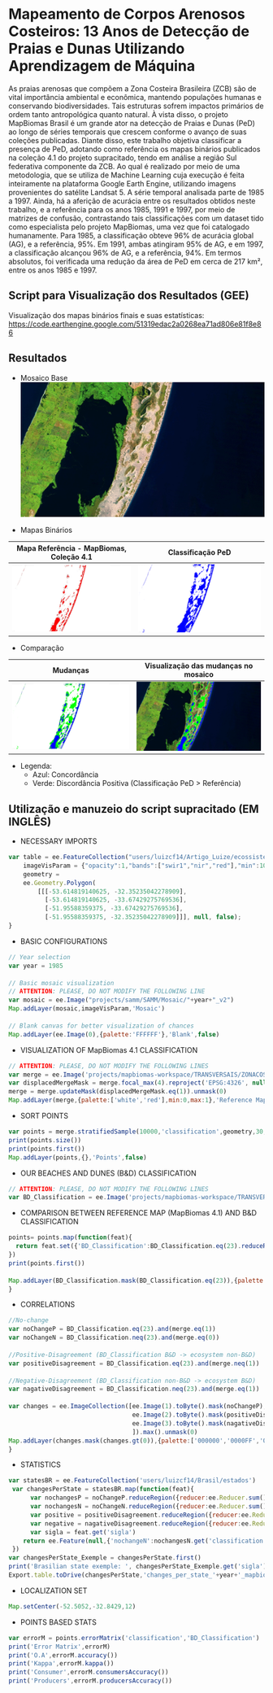 # Mapeamento de Corpos Arenosos Costeiros: 13 Anos de Detecção de Praias e Dunas Utilizando Aprendizagem de Máquina
As praias arenosas que compõem a Zona Costeira Brasileira (ZCB) são de vital importância ambiental e econômica, mantendo populações humanas e conservando biodiversidades. Tais estruturas sofrem impactos primários de ordem tanto antropológica quanto natural. À vista disso, o projeto MapBiomas Brasil é um grande ator na detecção de Praias e Dunas (PeD) ao longo de séries temporais que crescem conforme o avanço de suas coleções publicadas. Diante disso, este trabalho objetiva classificar a presença de PeD, adotando como referência os mapas binários publicados na coleção 4.1 do projeto supracitado, tendo em análise a região Sul federativa componente da ZCB. Ao qual é realizado por meio de uma metodologia, que se utiliza de Machine Learning cuja execução é feita inteiramente na plataforma Google Earth Engine, utilizando imagens provenientes do satélite Landsat 5. A série temporal analisada parte de 1985 a 1997. Ainda, há a aferição de acurácia entre os resultados obtidos neste trabalho, e a referência para os anos 1985, 1991 e 1997, por meio de matrizes de confusão, contrastando tais classificações com um dataset tido como especialista pelo projeto MapBiomas, uma vez que foi catalogado humanamente. Para 1985, a classificação obteve 96% de acurácia global (AG), e a referência, 95%. Em 1991, ambas atingiram 95% de AG, e em 1997, a classificação alcançou 96% de AG, e a referência, 94%. Em termos absolutos, foi verificada uma redução da área de PeD em cerca de 217 km², entre os anos 1985 e 1997.

## Script para Visualização dos Resultados (GEE)
Visualização dos mapas binários finais e suas estatísticas: https://code.earthengine.google.com/51319edac2a0268ea71ad806e81f8e86

## Resultados
* Mosaico Base
![](/images/cropbaseMosaic.png)


 * Mapas Binários
 
Mapa Referência - MapBiomas, Coleção 4.1    | Classificação PeD
:-------------------------:|:-------------------------:
![](/images/cropReferenceMap.png)  |  ![](/images/cropBandD_classification.png)


 * Comparação

Mudanças           | Visualização das mudanças no mosaico
:-------------------------:|:-------------------------:
![](/images/cropchanges.png)  |  ![](/images/cropmosaicChanges.png)
 * Legenda:
      * Azul: Concordância
      * Verde: Discordância Positiva (Classificação PeD  > Referência)


## Utilização e manuzeio do script supracitado (EM INGLÊS)
* NECESSARY IMPORTS
```javascript
var table = ee.FeatureCollection("users/luizcf14/Artigo_Luize/ecossistemas_costeiros_maio2010"),
    imageVisParam = {"opacity":1,"bands":["swir1","nir","red"],"min":100,"max":143,"gamma":1},
    geometry = 
    ee.Geometry.Polygon(
        [[[-53.614819140625, -32.35235042278909],
          [-53.614819140625, -33.67429275769536],
          [-51.95588359375, -33.67429275769536],
          [-51.95588359375, -32.35235042278909]]], null, false);
}
```
* BASIC CONFIGURATIONS
```javascript
// Year selection
var year = 1985

// Basic mosaic visualization
// ATTENTION: PLEASE, DO NOT MODIFY THE FOLLOWING LINE
var mosaic = ee.Image("projects/samm/SAMM/Mosaic/"+year+"_v2")
Map.addLayer(mosaic,imageVisParam,'Mosaic')

// Blank canvas for better visualization of chances
Map.addLayer(ee.Image(0),{palette:'FFFFFF'},'Blank',false)
```

* VISUALIZATION OF MapBiomas 4.1 CLASSIFICATION
```javascript
// ATTENTION: PLEASE, DO NOT MODIFY THE FOLLOWING LINES
var merge = ee.Image('projects/mapbiomas-workspace/TRANSVERSAIS/ZONACOSTEIRA4_1-FT/'+year).eq(23).unmask(0)
var displacedMergeMask = merge.focal_max(4).reproject('EPSG:4326', null, 30)
merge = merge.updateMask(displacedMergeMask.eq(1)).unmask(0)
Map.addLayer(merge,{palette:['white','red'],min:0,max:1},'Reference Mapbiomas 4.1',false)
```

* SORT POINTS
```javascript
var points = merge.stratifiedSample(10000,'classification',geometry,30,null,1,[0,1],[5000,5000],true,1,true)
print(points.size())
print(points.first())
Map.addLayer(points,{},'Points',false)
```
* OUR BEACHES AND DUNES (B&D) CLASSIFICATION
```javascript
// ATTENTION: PLEASE, DO NOT MODIFY THE FOLLOWING LINES
var BD_Classification = ee.Image('projects/mapbiomas-workspace/TRANSVERSAIS/ZONACOSTEIRA5-FT/'+year+'-8')
```
* COMPARISON BETWEEN REFERENCE MAP (MapBiomas 4.1) AND B&D CLASSIFICATION
```javascript
points= points.map(function(feat){
  return feat.set({'BD_Classification':BD_Classification.eq(23).reduceRegion(ee.Reducer.first(),feat.geometry(),30).get('classification')})
})
print(points.first())

Map.addLayer(BD_Classification.mask(BD_Classification.eq(23)),{palette:'blue'},'B&D Classification',false)
}
```

* CORRELATIONS
```javascript
//No-change
var noChangeP = BD_Classification.eq(23).and(merge.eq(1))
var noChangeN = BD_Classification.neq(23).and(merge.eq(0))

//Positive-Disagreement (BD_Classification B&D -> ecosystem non-B&D)
var positiveDisagreement = BD_Classification.eq(23).and(merge.neq(1))

//Negative-Disagreement (BD_Classification non-B&D -> ecosystem B&D)
var nagativeDisagreement = BD_Classification.neq(23).and(merge.eq(1))

var changes = ee.ImageCollection([ee.Image(1).toByte().mask(noChangeP),
                                  ee.Image(2).toByte().mask(positiveDisagreement),
                                  ee.Image(3).toByte().mask(nagativeDisagreement)
                                  ]).max().unmask(0)
Map.addLayer(changes.mask(changes.gt(0)),{palette:['000000','0000FF','00FF00','FF0000'],min:0,max:3},'Changes')
}
```

* STATISTICS
```javascript
var statesBR = ee.FeatureCollection('users/luizcf14/Brasil/estados')
 var changesPerState = statesBR.map(function(feat){
      var nochangesP = noChangeP.reduceRegion({reducer:ee.Reducer.sum(),geometry:feat.geometry(),scale:30,maxPixels:1e13})
      var nochangesN = noChangeN.reduceRegion({reducer:ee.Reducer.sum(),geometry:feat.geometry(),scale:30,maxPixels:1e13})
      var positive = positiveDisagreement.reduceRegion({reducer:ee.Reducer.sum(),geometry:feat.geometry(),scale:30,maxPixels:1e13})
      var negative = nagativeDisagreement.reduceRegion({reducer:ee.Reducer.sum(),geometry:feat.geometry(),scale:30,maxPixels:1e13})
      var sigla = feat.get('sigla')
    return ee.Feature(null,{'nochangeN':nochangesN.get('classification'),'nochangeP':nochangesP.get('classification'),'positive':positive.get('classification'),'negative':negative.get('classification'),'sigla':sigla})
 })
var changesPerState_Exemple = changesPerState.first()
print('Brasilian state exemple: ', changesPerState_Exemple.get('sigla'), changesPerState_Exemple) 
Export.table.toDrive(changesPerState,'changes_per_state_'+year+'_mapbiomas','results_BandD','changes_per_state_'+year+'_mapbiomas')

```

* LOCALIZATION SET
```javascript
Map.setCenter(-52.5052,-32.8429,12)
```

* POINTS BASED STATS
```javascript
var errorM = points.errorMatrix('classification','BD_Classification')
print('Error Matrix',errorM)
print('O.A',errorM.accuracy())
print('Kappa',errorM.kappa())
print('Consumer',errorM.consumersAccuracy())
print('Producers',errorM.producersAccuracy())

```
